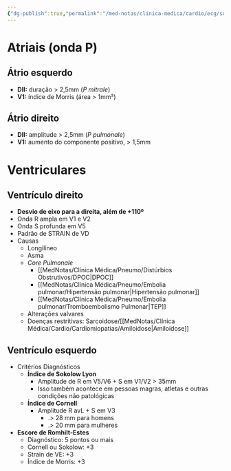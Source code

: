 ```yaml
---
{"dg-publish":true,"permalink":"/med-notas/clinica-medica/cardio/ecg/sobrecargas/"}
---
```


# Atriais (onda P)
## Átrio esquerdo
- **DII:** duração > 2,5mm (*P mitrale*)
- **V1:** índice de Morris (área > 1mm²)

## Átrio direito
- **DII:** amplitude > 2,5mm (*P pulmonale*)
- **V1:** aumento do componente positivo, > 1,5mm 
# Ventriculares
## Ventrículo direito
- **Desvio de eixo para a direita, além de +110º**
- Onda R ampla em V1 e V2
- Onda S profunda em V5
- Padrão de STRAIN de VD
- Causas
	- Longilíneo
	- Asma
	- *Core Pulmonale*
		- [[MedNotas/Clínica Médica/Pneumo/Distúrbios Obstrutivos/DPOC\|DPOC]]
		- [[MedNotas/Clínica Médica/Pneumo/Embolia pulmonar/Hipertensão pulmonar\|Hipertensão pulmonar]]
		- [[MedNotas/Clínica Médica/Pneumo/Embolia pulmonar/Tromboembolismo Pulmonar\|TEP]]
	- Alterações valvares
	- Doenças restritivas: Sarcoidose/[[MedNotas/Clínica Médica/Cardio/Cardiomiopatias/Amiloidose\|Amiloidose]]

## Ventrículo esquerdo
- Critérios Diagnósticos
	- **Índice de Sokolow Lyon**
		- Amplitude de R em V5/V6  + S em V1/V2 > 35mm
		- Isso também acontece em pessoas magras, atletas e outras condições não patológicas
	- **Índice de Cornell**
		- Amplitude R avL + S em V3 
			- .> 28 mm para homens
			- .> 20 mm para mulheres
- **Escore de Romhilt-Estes**
	- Diagnóstico: 5 pontos ou mais
	- Cornell ou Sokolow: +3
	- Strain de VE: +3
	- Índice de Morris: +3








































































































































































































<!--stackedit_data:
eyJoaXN0b3J5IjpbLTEzNzMyNjY2MDJdfQ==
-->